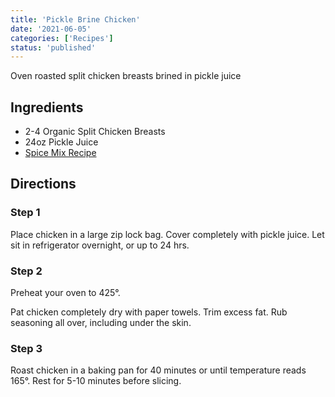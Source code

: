 ```yaml
---
title: 'Pickle Brine Chicken'
date: '2021-06-05'
categories: ['Recipes']
status: 'published'
---
```


Oven roasted split chicken breasts brined in pickle juice

<!-- excerpt end -->

## Ingredients

- 2-4 Organic Split Chicken Breasts
- 24oz Pickle Juice
- [Spice Mix Recipe](/recipes/spice-mix)

## Directions

### Step 1

Place chicken in a large zip lock bag. Cover completely with pickle juice. Let sit in refrigerator overnight, or up to 24 hrs.

### Step 2

Preheat your oven to 425°.

Pat chicken completely dry with paper towels. Trim excess fat. Rub seasoning all over, including under the skin.

### Step 3

Roast chicken in a baking pan for 40 minutes or until temperature reads 165°. Rest for 5-10 minutes before slicing.
